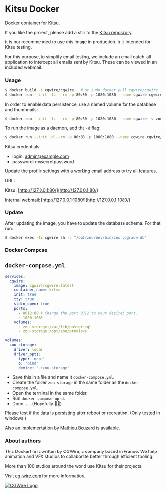 # Kitsu Docker

Docker container for [Kitsu](https://kitsu.cg-wire.com/).

If you like the project, please add a star to the [Kitsu repository](https://github.com/cgwire/kitsu).

It is not recommended to use this image in production. It is intended for Kitsu
testing.

For this purpose, to simplify email testing, we include an email catch-all
application to intercept all emails sent by Kitsu. These can be viewed in an
included webmail.

### Usage

```bash
$ docker build -t cgwire/cgwire . # or sudo docker pull cgwire/cgwire
$ docker run --init -ti --rm -p 80:80 -p 1080:1080 --name cgwire cgwire/cgwire
```

In order to enable data persistence, use a named volume for the database and thumbnails:

```bash
$ docker run --init -ti --rm -p 80:80 -p 1080:1080 --name cgwire -v zou-storage:/var/lib/postgresql -v zou-storage:/opt/zou/previews cgwire/cgwire
```

To run the image as a daemon, add the `-d` flag:

```bash
$ docker run --init -d --rm -p 80:80 -p 1080:1080 --name cgwire cgwire/cgwire
```

Kitsu credentials:

* login: admin@example.com
* password: mysecretpassword

Update the profile settings with a working email address to try all features.

URL:

Kitsu: [http://127.0.0.1:80/](http://127.0.0.1:80/)

Internal webmail: [http://127.0.0.1:1080/](http://127.0.0.1:1080/)

### Update

After updating the image, you have to update the database schema. For that run:

```bash
$ docker exec -ti cgwire sh -c "/opt/zou/env/bin/zou upgrade-db"
```

### Docker Compose

`docker-compose.yml`
---
```yml
services:
  cgwire:
    image: cgwire/cgwire:latest
    container_name: kitsu
    init: true
    tty: true
    stdin_open: true
    ports:
      - 8012:80 # Change the port 8012 to your desired port.
      - 1080:1080
    volumes:
      - zou-storage:/var/lib/postgresql
      - zou-storage:/opt/zou/previews

volumes:
  zou-storage:
    driver: local
    driver_opts:
      type: 'none'
      o: 'bind'
      device: './zou-storage'
```
* Save this in a file and name it `docker-compose.yml`.
* Create the folder `zou-storage` in the same folder as the `docker-compose.yml`.
* Open the terminal in the same folder.
* Run `docker compose up-d`.
* Done...... (Hopefully 🤞🤞)

Please test if the data is persisting after reboot or recreation. (Only tested in windows.)

Also [an implementation by Mathieu Bouzard](https://gitlab.com/mathbou/docker-cgwire)
is available.

### About authors

This Dockerfile is written by CGWire, a company based in France. We help 
animation and VFX studios to collaborate better through efficient tooling.

More than 100 studios around the world use Kitsu for their projects.

Visit [cg-wire.com](https://cg-wire.com) for more information.

[![CGWire Logo](https://zou.cg-wire.com/cgwire.png)](https://cgwire.com)
